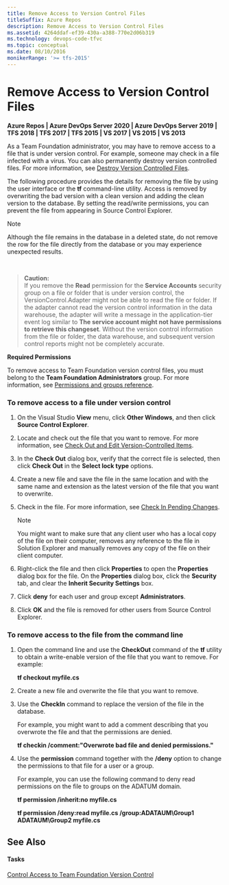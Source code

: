 ```yaml
---
title: Remove Access to Version Control Files
titleSuffix: Azure Repos
description: Remove Access to Version Control Files
ms.assetid: 4264ddaf-ef39-430a-a388-770e2d06b319
ms.technology: devops-code-tfvc
ms.topic: conceptual
ms.date: 08/10/2016
monikerRange: '>= tfs-2015'
---
```



# Remove Access to Version Control Files

**Azure Repos | Azure DevOps Server 2020 | Azure DevOps Server 2019 | TFS 2018 | TFS 2017 | TFS 2015 | VS 2017 | VS 2015 | VS 2013**

As a Team Foundation administrator, you may have to remove access to a file that is under version control. For example, someone may check in a file infected with a virus. You can also permanently destroy version controlled files. For more information, see [Destroy Version Controlled Files](destroy-version-controlled-files.md).

The following procedure provides the details for removing the file by using the user interface or the **tf** command-line utility. Access is removed by overwriting the bad version with a clean version and adding the clean version to the database. By setting the read/write permissions, you can prevent the file from appearing in Source Control Explorer.

> [!NOTE]
> Although the file remains in the database in a deleted state, do not remove the row for the file directly from the database or you may experience unexpected results.

&nbsp;

>**Caution:**  
>If you remove the **Read** permission for the **Service Accounts** security group on a file or folder that is under version control, the VersionControl.Adapter might not be able to read the file or folder. If the adapter cannot read the version control information in the data warehouse, the adapter will write a message in the application-tier event log similar to **The service account might not have permissions to retrieve this changeset**. Without the version control information from the file or folder, the data warehouse, and subsequent version control reports might not be completely accurate.

**Required Permissions**

To remove access to Team Foundation version control files, you must belong to the **Team Foundation Administrators** group. For more information, see [Permissions and groups reference](../../organizations/security/permissions.md).

### To remove access to a file under version control

1.  On the Visual Studio **View** menu, click **Other Windows**, and then click **Source Control Explorer**.

2.  Locate and check out the file that you want to remove. For more information, see [Check Out and Edit Version-Controlled Items](check-out-edit-files.md).

3.  In the **Check Out** dialog box, verify that the correct file is selected, then click **Check Out** in the **Select lock type** options.

4.  Create a new file and save the file in the same location and with the same name and extension as the latest version of the file that you want to overwrite.

5.  Check in the file. For more information, see [Check In Pending Changes](https://msdn.microsoft.com/library/ms181411).

    > [!NOTE]
    > You might want to make sure that any client user who has a local copy of the file on their computer, removes any reference to the file in Solution Explorer and manually removes any copy of the file on their client computer.

6.  Right-click the file and then click **Properties** to open the **Properties** dialog box for the file. On the **Properties** dialog box, click the **Security** tab, and clear the **Inherit Security Settings** box.

7.  Click **deny** for each user and group except **Administrators**.

8.  Click **OK** and the file is removed for other users from Source Control Explorer.

### To remove access to the file from the command line

1.  Open the command line and use the **CheckOut** command of the **tf** utility to obtain a write-enable version of the file that you want to remove. For example:

    **tf checkout myfile.cs**

2.  Create a new file and overwrite the file that you want to remove.

3.  Use the **CheckIn** command to replace the version of the file in the database.

    For example, you might want to add a comment describing that you overwrote the file and that the permissions are denied.

    **tf checkin /comment:"Overwrote bad file and denied permissions."**

4.  Use the **permission** command together with the **/deny** option to change the permissions to that file for a user or a group.

    For example, you can use the following command to deny read permissions on the file to groups on the ADATUM domain.

    **tf permission /inherit:no myfile.cs**

    **tf permission /deny:read myfile.cs /group:ADATAUM\\Group1 ADATAUM\\Group2 myfile.cs**

## See Also

#### Tasks

[Control Access to Team Foundation Version Control](control-access-team-foundation-version-control.md)
